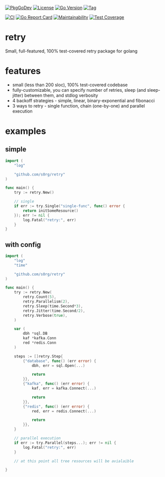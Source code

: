 [![PkgGoDev](https://pkg.go.dev/badge/github.com/s0rg/retry)](https://pkg.go.dev/github.com/s0rg/retry)
[![License](https://img.shields.io/badge/license-MIT%20License-blue.svg)](https://github.com/s0rg/retry/blob/master/LICENSE)
[![Go Version](https://img.shields.io/github/go-mod/go-version/s0rg/retry)](go.mod)
[![Tag](https://img.shields.io/github/v/tag/s0rg/retry?sort=semver)](https://github.com/s0rg/retry/tags)

[![CI](https://github.com/s0rg/retry/workflows/ci/badge.svg)](https://github.com/s0rg/retry/actions?query=workflow%3Aci)
[![Go Report Card](https://goreportcard.com/badge/github.com/s0rg/retry)](https://goreportcard.com/report/github.com/s0rg/retry)
[![Maintainability](https://api.codeclimate.com/v1/badges/d6759af1231bf4f60f70/maintainability)](https://codeclimate.com/github/s0rg/retry/maintainability)
[![Test Coverage](https://api.codeclimate.com/v1/badges/d6759af1231bf4f60f70/test_coverage)](https://codeclimate.com/github/s0rg/retry/test_coverage)

# retry

 Small, full-featured, 100% test-covered retry package for golang

# features

 - small (less than 200 sloc), 100% test-covered codebase
 - fully-customizable, you can specify number of retries, sleep (and sleep-jitter) between them, and stdlog verbosity
 - 4 backoff strategies - simple, linear, binary-exponential and fibonacci
 - 3 ways to retry - single function, chain (one-by-one) and parallel execution

# examples

## simple
```go
import (
    "log"

    "github.com/s0rg/retry"
)

func main() {
    try := retry.New()

    // single
    if err := try.Single("single-func", func() error {
        return initSomeResource()
    }); err != nil {
        log.Fatal("retry:", err)
    }
}
```

## with config
```go
import (
    "log"
    "time"

    "github.com/s0rg/retry"
)

func main() {
    try := retry.New(
        retry.Count(5),
        retry.Parallelism(2),
        retry.Sleep(time.Second*3),
        retry.Jitter(time.Second/2),
        retry.Verbose(true),
    )

    var (
        dbh *sql.DB
        kaf *kafka.Conn
        red *redis.Conn
    )

    steps := []retry.Step{
        {"database", func() (err error) {
            dbh, err = sql.Open(...)

            return
        }},
        {"kafka", func() (err error) {
            kaf, err = kafka.Connect(...)

            return
        }},
        {"redis", func() (err error) {
            red, err = redis.Connect(...)

            return
        }},
    }

    // parallel execution
    if err := try.Parallel(steps...); err != nil {
        log.Fatal("retry:", err)
    }

    // at this point all tree resources will be avialaible

}
```
